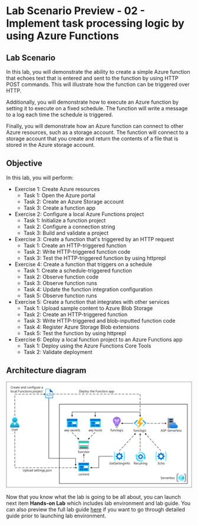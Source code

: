 # Lab Scenario Preview - 02 - Implement task processing logic by using Azure Functions

## Lab Scenario
In this lab, you will demonstrate the ability to create a simple Azure function that echoes text that is entered and sent to the function by using HTTP POST commands. This will illustrate how the function can be triggered over HTTP.

Additionally, you will demonstrate how to execute an Azure function by setting it to execute on a fixed schedule. The function will write a message to a log each time the schedule is triggered.

Finally, you will demonstrate how an Azure function can connect to other Azure resources, such as a storage account. The function will connect to a storage account that you create and return the contents of a file that is stored in the Azure storage account.

## Objective
In this lab, you will perform:
+ Exercise 1: Create Azure resources
    + Task 1: Open the Azure portal
    + Task 2: Create an Azure Storage account
    + Task 3: Create a function app
+ Exercise 2: Configure a local Azure Functions project
    + Task 1: Initialize a function project
    + Task 2: Configure a connection string
    + Task 3: Build and validate a project
+ Exercise 3: Create a function that's triggered by an HTTP request
    + Task 1: Create an HTTP-triggered function
    + Task 2: Write HTTP-triggered function code
    + Task 3: Test the HTTP-triggered function by using httprepl
+ Exercise 4: Create a function that triggers on a schedule
    + Task 1: Create a schedule-triggered function
    + Task 2: Observe function code
    + Task 3: Observe function runs
    + Task 4: Update the function integration configuration
    + Task 5: Observe function runs
+ Exercise 5: Create a function that integrates with other services
    + Task 1: Upload sample content to Azure Blob Storage
    + Task 2: Create an HTTP-triggered function
    + Task 3: Write HTTP-triggered and blob-inputted function code
    + Task 4: Register Azure Storage Blob extensions
    + Task 5: Test the function by using httprepl
+ Exercise 6: Deploy a local function project to an Azure Functions app
    + Task 1: Deploy using the Azure Functions Core Tools
    + Task 2: Validate deployment

## Architecture diagram

![Architecture diagram depicting a user implementing task processing logic by using Azure Functions.](../media/az-204_02-archDiagram.png)

Now that you know what the lab is going to be all about, you can launch next item **Hands-on Lab** which includes lab environment and lab guide. You can also preview the full lab guide [here](https://experience.cloudlabs.ai/#/labguidepreview/82e03e31-e930-4f86-8506-3d6c6ae49dfc) if you want to go through detailed guide prior to launching lab environment. 

